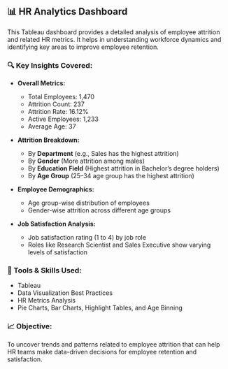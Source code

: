 ## 📊 HR Analytics Dashboard

This Tableau dashboard provides a detailed analysis of employee attrition and related HR metrics. It helps in understanding workforce dynamics and identifying key areas to improve employee retention.

### 🔍 Key Insights Covered:

- **Overall Metrics:**
  - Total Employees: 1,470
  - Attrition Count: 237
  - Attrition Rate: 16.12%
  - Active Employees: 1,233
  - Average Age: 37

- **Attrition Breakdown:**
  - By **Department** (e.g., Sales has the highest attrition)
  - By **Gender** (More attrition among males)
  - By **Education Field** (Highest attrition in Bachelor’s degree holders)
  - By **Age Group** (25–34 age group has the highest attrition)

- **Employee Demographics:**
  - Age group-wise distribution of employees
  - Gender-wise attrition across different age groups

- **Job Satisfaction Analysis:**
  - Job satisfaction rating (1 to 4) by job role
  - Roles like Research Scientist and Sales Executive show varying levels of satisfaction

### 📌 Tools & Skills Used:
- Tableau
- Data Visualization Best Practices
- HR Metrics Analysis
- Pie Charts, Bar Charts, Highlight Tables, and Age Binning

### 📈 Objective:
To uncover trends and patterns related to employee attrition that can help HR teams make data-driven decisions for employee retention and satisfaction.
